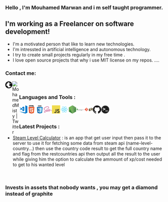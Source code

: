 

### Hello , I'm Mouhamed Marwan and i m self taught programmer.

## I'm working as a Freelancer on software development!
 - I'm a motivated person that like to learn new technologies.
 - I'm intressted in artificial intelligence and autonomous technology.
 - I try to create small projects regularly in my free time .
 - I love open source projects that why i use MIT license on my repos. ....

 ### Contact me: 

 [<img align="left" alt="mistydev.cf" width="22px" src="https://raw.githubusercontent.com/iconic/open-iconic/master/svg/globe.svg" />][url]
 [<img align="left" alt="MohamedMisty | Twitter" width="22px" src="https://cdn.jsdelivr.net/npm/simple-icons@v3/icons/twitter.svg" />][twitter]

 <br />

 ### Languages and Tools :
 
 [<img align="left" alt="Visual Studio Code" width="26px" src="https://raw.githubusercontent.com/github/explore/80688e429a7d4ef2fca1e82350fe8e3517d3494d/topics/visual-studio-code/visual-studio-code.png" />][website]
 [<img align="left" alt="HTML5" width="26px" src="https://raw.githubusercontent.com/github/explore/80688e429a7d4ef2fca1e82350fe8e3517d3494d/topics/html/html.png" />][website]
[<img align="left" alt="CSS3" width="26px" src="https://raw.githubusercontent.com/github/explore/80688e429a7d4ef2fca1e82350fe8e3517d3494d/topics/css/css.png" />][website]
[<img align="left" alt="Sass" width="26px" src="https://raw.githubusercontent.com/github/explore/80688e429a7d4ef2fca1e82350fe8e3517d3494d/topics/sass/sass.png" />][website]
[<img align="left" alt="JavaScript" width="26px" src="https://raw.githubusercontent.com/github/explore/80688e429a7d4ef2fca1e82350fe8e3517d3494d/topics/javascript/javascript.png" />][website]
[<img align="left" alt="React" width="26px" src="https://raw.githubusercontent.com/github/explore/80688e429a7d4ef2fca1e82350fe8e3517d3494d/topics/react/react.png" />][website]
[<img align="left" alt="Node.js" width="26px" src="https://raw.githubusercontent.com/github/explore/80688e429a7d4ef2fca1e82350fe8e3517d3494d/topics/nodejs/nodejs.png" />][website]
[<img align="left" alt="MongoDB" width="26px" src="https://raw.githubusercontent.com/github/explore/80688e429a7d4ef2fca1e82350fe8e3517d3494d/topics/mongodb/mongodb.png" />][website]
[<img align="left" alt="Git" width="26px" src="https://raw.githubusercontent.com/github/explore/80688e429a7d4ef2fca1e82350fe8e3517d3494d/topics/git/git.png" />][website]
[<img align="left" alt="GitHub" width="26px" src="https://raw.githubusercontent.com/github/explore/78df643247d429f6cc873026c0622819ad797942/topics/github/github.png" />][website]
[<img align="left" alt="Terminal" width="26px" src="https://raw.githubusercontent.com/github/explore/80688e429a7d4ef2fca1e82350fe8e3517d3494d/topics/terminal/terminal.png" />][website]


<br />
<br />

 ### Latest Projects :
 - [Steam Level Calculator](https://steamlevelcalculator.herokuapp.com/) : is an app that get user input then pass it to the server to use it for fetching some data from steam api (name-level-country...) then use the country code result to get the full country name and flag from the restcountries api then output all the result to the user while giving him the option to calculate the ammount of xp/cost needed to get to his wanted level

 <br />
 
### Invests in assets that nobody wants , you may get a diamond instead of graphite

[website]:https://github.com/Mistydz
[url]:https://mistydev.cf/
[twitter]:https://twitter.com/MohamedMisty
